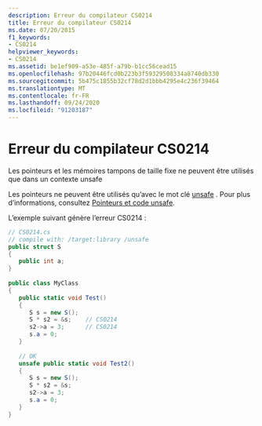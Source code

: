 ```yaml
---
description: Erreur du compilateur CS0214
title: Erreur du compilateur CS0214
ms.date: 07/20/2015
f1_keywords:
- CS0214
helpviewer_keywords:
- CS0214
ms.assetid: be1ef909-a53e-485f-a79b-b1cc56cead15
ms.openlocfilehash: 97b20446fcd0b223b3f59329508334a8740db330
ms.sourcegitcommit: 5b475c1855b32cf78d2d1bbb4295e4c236f39464
ms.translationtype: MT
ms.contentlocale: fr-FR
ms.lasthandoff: 09/24/2020
ms.locfileid: "91203187"
---
```

# <a name="compiler-error-cs0214"></a>Erreur du compilateur CS0214

Les pointeurs et les mémoires tampons de taille fixe ne peuvent être utilisés que dans un contexte unsafe  
  
 Les pointeurs ne peuvent être utilisés qu’avec le mot clé [unsafe](../language-reference/keywords/unsafe.md) . Pour plus d’informations, consultez [Pointeurs et code unsafe](../programming-guide/unsafe-code-pointers/index.md).  
  
 L’exemple suivant génère l’erreur CS0214 :  
  
```csharp  
// CS0214.cs  
// compile with: /target:library /unsafe  
public struct S  
{  
   public int a;  
}  
  
public class MyClass  
{  
   public static void Test()  
   {  
      S s = new S();  
      S * s2 = &s;    // CS0214  
      s2->a = 3;      // CS0214  
      s.a = 0;  
   }  
  
   // OK  
   unsafe public static void Test2()  
   {  
      S s = new S();  
      S * s2 = &s;  
      s2->a = 3;  
      s.a = 0;  
   }  
}  
```
